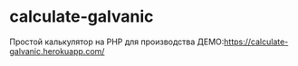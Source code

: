 # calculate-galvanic
Простой калькулятор на PHP для производства
ДЕМО:https://calculate-galvanic.herokuapp.com/

